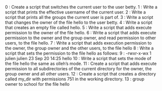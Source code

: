 0 : Create a script that switches the current user to the user betty.
1 : Write a script that prints the effective username of the current user.
2 : Write a script that prints all the groups the current user is part of.
3 : Write a script that changes the owner of the file hello to the user betty.
4 : Write a script that creates an empty file called hello.
5 : Write a script that adds execute permission to the owner of the file hello.
6 : Write a script that adds execute permission to the owner and the group owner, and read permission to other users, to the file hello.
7 : Write a script that adds execution permission to the owner, the group owner and the other users, to the file hello
8 : Write a script that sets the permission to the file hello as follows:
9 : -rwxr-x-wx 1 julien julien 23 Sep 20 14:25 hello
10 : Write a script that sets the mode of the file hello the same as olleh’s mode.
11 : Create a script that adds execute permission to all subdirectories of the current directory for the owner, the group owner and all other users.
12 : Create a script that creates a directory called my_dir with permissions 751 in the working directory.
13 : group owner to school for the file hello
